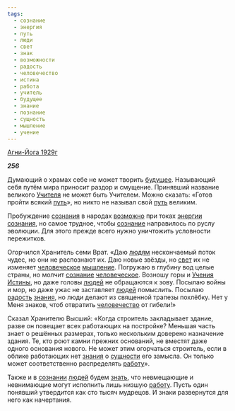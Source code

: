 ```yaml
---
tags:
  - сознание
  - энергия
  - путь
  - люди
  - свет
  - знак
  - возможности
  - радость
  - человечество
  - истина
  - работа
  - учитель
  - будущее
  - знание
  - познание
  - сущность
  - мышление
  - учение
---
```

[Агни-Йога 1929г](https://127.0.0.1:4002/agni/1929)

___256___

Думающий о храмах себе не может творить [будущее](../../../tags/#будущее). Называющий себя путём мира приносит раздор и смущение. Принявший название великого [Учителя](../../../tags/#учитель) не может быть Учителем. Можно сказать: «Готов пройти всякий [путь](../../../tags/#путь)», но никто не называл свой [путь](../../../tags/#путь) великим.   

Пробуждение [сознания](../../../tags/#[сознание](../../../tags/#сознание)) в народах [возможно](../../../tags/#возможности) при токах [энергии](../../../tags/#энергия) [сознания](../../../tags/#[сознание](../../../tags/#сознание)), но самое трудное, чтобы [сознание](../../../tags/#сознание) направилось по руслу эволюции. Для этого прежде всего нужно уничтожить условности пережитков.   

Огорчился Хранитель семи Врат. «Даю [людям](../../../tags/#люди) нескончаемый поток чудес, но они не распознают их. Даю новые звёзды, но [свет](../../../tags/#свет) их не изменяет [человеческое](../../../tags/#[человечество](../../../tags/#человечество)) [мышление](../../../tags/#мышление). Погружаю в глубину вод целые страны, но молчит [сознание](../../../tags/#сознание) [человеческое](../../../tags/#[человечество](../../../tags/#человечество)). Возношу горы и [Учения](../../../tags/#учение) [Истины](../../../tags/#истина), но даже головы [людей](../../../tags/#люди) не обращаются к зову. Посылаю войны и мор, но даже ужас не заставляет [людей](../../../tags/#люди) помыслить. Посылаю [радость](../../../tags/#радость) [знания](../../../tags/#[знание](../../../tags/#знание)), но люди делают из священной трапезы похлёбку. Нет у Меня знаков, чтоб отвратить [человечество](../../../tags/#человечество) от гибели!»   

Сказал Хранителю Высший: «Когда строитель закладывает здание, разве он повещает всех работающих на постройке? Меньшая часть знает о решённых размерах, только нескольким доверено назначение здания. Те, кто роют камни прежних оснований, не вместят даже одного основания нового. Не может этим огорчаться строитель, если в облике работающих нет [знания](../../../tags/#[знание](../../../tags/#знание)) о [сущности](../../../tags/#сущность) его замысла. Он только может соответственно распределять [работу](../../../tags/#работа)».   

Также и в [сознании](../../../tags/#сознание) [людей](../../../tags/#люди) будем [знать](../../../tags/#познание), что невмещающие и невнимающие могут исполнить лишь низшую [работу](../../../tags/#работа). Пусть один понявший утвердится как сто тысяч мудрецов. И знаки развернутся для него как начертания.